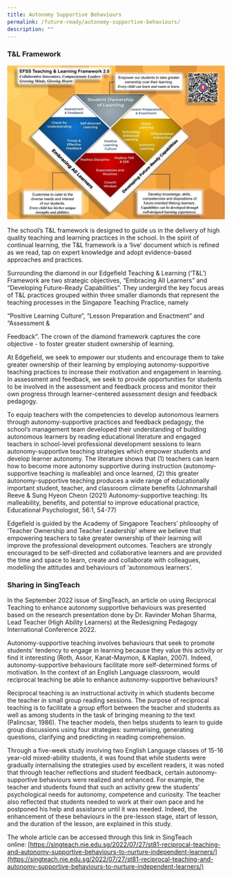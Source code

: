 ```yaml
---
title: Autonomy Supportive Behaviours
permalink: /future-ready/autonomy-supportive-behaviours/
description: ""
---
```

### T&L Framework

![](/images/EFSS%20TL%20Framework%2020%20Design.jpg)

The school’s T&L framework is designed to guide us in the delivery of high quality teaching and learning practices in the school. In the spirit of continual learning, the T&L framework is a ‘live’ document which is refined as we read, tap on expert knowledge and adopt evidence-based approaches and practices.

Surrounding the diamond in our Edgefield Teaching & Learning (‘T&L’) Framework are two strategic objectives, “Embracing All Learners” and “Developing Future-Ready Capabilities”. They undergird the key focus areas of T&L practices grouped within three smaller diamonds that represent the teaching processes in the Singapore Teaching Practice, namely

“Positive Learning Culture”, “Lesson Preparation and Enactment” and “Assessment &

Feedback”. The crown of the diamond framework captures the core objective - to foster greater student ownership of learning.

At Edgefield, we seek to empower our students and encourage them to take greater ownership of their learning by employing autonomy-supportive teaching practices to increase their motivation and engagement in learning. In assessment and feedback, we seek to provide opportunities for students to be involved in the assessment and feedback process and monitor their own progress through learner-centered assessment design and feedback pedagogy.

To equip teachers with the competencies to develop autonomous learners through autonomy-supportive practices and feedback pedagogy, the school’s management team developed their understanding of building autonomous learners by reading educational literature and engaged teachers in school-level professional development sessions to learn autonomy-supportive teaching strategies which empower students and develop learner autonomy. The literature shows that (1) teachers can learn how to become more autonomy supportive during instruction (autonomy-supportive teaching is malleable) and once learned, (2) this greater autonomy-supportive teaching produces a wide range of educationally important student, teacher, and classroom climate benefits (Johnmarshall Reeve & Sung Hyeon Cheon (2021) Autonomy-supportive teaching: Its malleability, benefits, and potential to improve educational practice, Educational Psychologist, 56:1, 54-77) 

Edgefield is guided by the Academy of Singapore Teachers’ philosophy of ‘Teacher Ownership and Teacher Leadership’ where we believe that empowering teachers to take greater ownership of their learning will improve the professional development outcomes. Teachers are strongly encouraged to be self-directed and collaborative learners and are provided the time and space to learn, create and collaborate with colleagues, modelling the attitudes and behaviours of ‘autonomous learners’.

### Sharing in SingTeach

In the September 2022 issue of SingTeach, an article on using Reciprocal Teaching to enhance autonomy supportive behaviours was presented based on the research presentation done by Dr. Ravinder Mohan Sharma, Lead Teacher (High Ability Learners) at the Redesigning Pedagogy International Conference 2022. 

Autonomy-supportive teaching involves behaviours that seek to promote students’ tendency to engage in learning because they value this activity or find it interesting (Roth, Assor, Kanat-Maymon, & Kaplan, 2007). Indeed, autonomy-supportive behaviours facilitate more self-determined forms of motivation. In the context of an English Language classroom, would reciprocal teaching be able to enhance autonomy-supportive behaviours? 

Reciprocal teaching is an instructional activity in which students become the teacher in small group reading sessions. The purpose of reciprocal teaching is to facilitate a group effort between the teacher and students as well as among students in the task of bringing meaning to the text (Palincsar, 1986). The teacher models, then helps students to learn to guide group discussions using four strategies: summarising, generating questions, clarifying and predicting in reading comprehension.   

Through a five-week study involving two English Language classes of 15-16 year-old mixed-ability students, it was found that while students were gradually internalising the strategies used by excellent readers, it was noted that through teacher reflections and student feedback, certain autonomy-supportive behaviours were realized and enhanced. For example, the teacher and students found that such an activity grew the students’ psychological needs for autonomy, competence and curiosity. The teacher also reflected that students needed to work at their own pace and he postponed his help and assistance until it was needed. Indeed, the enhancement of these behaviours in the pre-lesson stage, start of lesson, and the duration of the lesson, are explained in this study.  

The whole article can be accessed through this link in SingTeach online: [https://singteach.nie.edu.sg/2022/07/27/st81-reciprocal-teaching-and-autonomy-supportive-behaviours-to-nurture-independent-learners/](https://singteach.nie.edu.sg/2022/07/27/st81-reciprocal-teaching-and-autonomy-supportive-behaviours-to-nurture-independent-learners/)